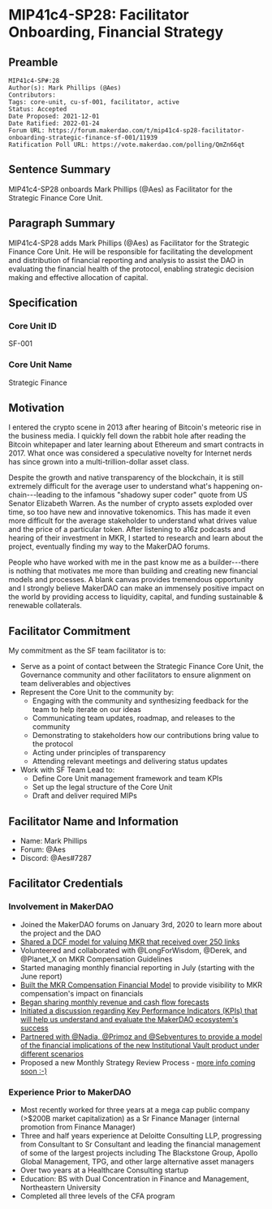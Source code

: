 # MIP41c4-SP28: Facilitator Onboarding, Financial Strategy

## Preamble

```
MIP41c4-SP#:28
Author(s): Mark Phillips (@Aes)
Contributors:
Tags: core-unit, cu-sf-001, facilitator, active
Status: Accepted
Date Proposed: 2021-12-01
Date Ratified: 2022-01-24
Forum URL: https://forum.makerdao.com/t/mip41c4-sp28-facilitator-onboarding-strategic-finance-sf-001/11939
Ratification Poll URL: https://vote.makerdao.com/polling/QmZn66qt
```

## Sentence Summary

MIP41c4-SP28 onboards Mark Phillips (@Aes) as Facilitator for the Strategic Finance Core Unit.

## Paragraph Summary

MIP41c4-SP28 adds Mark Phillips (@Aes) as Facilitator for the Strategic Finance Core Unit. He will be responsible for facilitating the development and distribution of financial reporting and analysis to assist the DAO in evaluating the financial health of the protocol, enabling strategic decision making and effective allocation of capital.

## Specification

### Core Unit ID

SF-001

### Core Unit Name

Strategic Finance

## Motivation

I entered the crypto scene in 2013 after hearing of Bitcoin's meteoric rise in the business media. I quickly fell down the rabbit hole after reading the Bitcoin whitepaper and later learning about Ethereum and smart contracts in 2017. What once was considered a speculative novelty for Internet nerds has since grown into a multi-trillion-dollar asset class.

Despite the growth and native transparency of the blockchain, it is still extremely difficult for the average user to understand what's happening on-chain---leading to the infamous "shadowy super coder" quote from US Senator Elizabeth Warren. As the number of crypto assets exploded over time, so too have new and innovative tokenomics. This has made it even more difficult for the average stakeholder to understand what drives value and the price of a particular token. After listening to a16z podcasts and hearing of their investment in MKR, I started to research and learn about the project, eventually finding my way to the MakerDAO forums.

People who have worked with me in the past know me as a builder---there is nothing that motivates me more than building and creating new financial models and processes. A blank canvas provides tremendous opportunity and I strongly believe MakerDAO can make an immensely positive impact on the world by providing access to liquidity, capital, and funding sustainable & renewable collaterals.

## Facilitator Commitment

My commitment as the SF team facilitator is to:

- Serve as a point of contact between the Strategic Finance Core Unit, the Governance community and other facilitators to ensure alignment on team deliverables and objectives
- Represent the Core Unit to the community by:
    - Engaging with the community and synthesizing feedback for the team to help iterate on our ideas
    - Communicating team updates, roadmap, and releases to the community
    - Demonstrating to stakeholders how our contributions bring value to the protocol
    - Acting under principles of transparency
    - Attending relevant meetings and delivering status updates
- Work with SF Team Lead to:
    - Define Core Unit management framework and team KPIs
    - Set up the legal structure of the Core Unit
    - Draft and deliver required MIPs

## Facilitator Name and Information

- Name: Mark Phillips
- Forum: @Aes
- Discord: @Aes#7287

## Facilitator Credentials

### Involvement in MakerDAO

- Joined the MakerDAO forums on January 3rd, 2020 to learn more about the project and the DAO
- [Shared a DCF model for valuing MKR that received over 250 links](https://forum.makerdao.com/t/a-framework-for-valuing-mkr/7442)
- Volunteered and collaborated with @LongForWisdom, @Derek, and @Planet_X on MKR Compensation Guidelines
- Started managing monthly financial reporting in July (starting with the June report)
- [Built the MKR Compensation Financial Model](https://forum.makerdao.com/t/mkr-compensation-financial-model/9038) to provide visibility to MKR compensation's impact on financials
- [Began sharing monthly revenue and cash flow forecasts](https://forum.makerdao.com/t/makerdao-budget-simulator-as-of-7-21-21-revenue-cash-flow-forecast/9469)
- [Initiated a discussion regarding Key Performance Indicators (KPIs) that will help us understand and evaluate the MakerDAO ecosystem's success](https://forum.makerdao.com/t/discussion-makerdao-key-performance-indicators-kpis-capital-allocation/7863)
- [Partnered with @Nadia, @Primoz and @Sebventures to provide a model of the financial implications of the new Institutional Vault product under different scenarios](https://forum.makerdao.com/t/institutional-vaults-economics-terms/9989)
- Proposed a new Monthly Strategy Review Process - [more info coming soon :-)](https://forum.makerdao.com/t/monthly-strategy-review-process-review-discussion-public-call-on-10-26-21-1-30pm-utc/11183)

### Experience Prior to MakerDAO

- Most recently worked for three years at a mega cap public company (>$200B market capitalization) as a Sr Finance Manager (internal promotion from Finance Manager)
- Three and half years experience at Deloitte Consulting LLP, progressing from Consultant to Sr Consultant and leading the financial management of some of the largest projects including The Blackstone Group, Apollo Global Management, TPG, and other large alternative asset managers
- Over two years at a Healthcare Consulting startup
- Education: BS with Dual Concentration in Finance and Management, Northeastern University
- Completed all three levels of the CFA program
